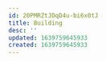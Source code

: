 ```yaml
---
id: 20PMRZtJDqD4u-bi6x0tJ
title: Building
desc: ''
updated: 1639759645933
created: 1639759645933
---
```


